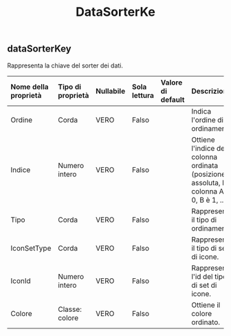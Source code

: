 ﻿---
title: DataSorterKe
second_title: Aspose.Cells Cloud Documen
type: docs
url: /it/specification/model/datasorterkey/
description: "Aspose.Cells Specifica del modello cloud: DataSorterKey. Gestisci facilmente Excel e altri fogli di calcolo con funzionalità come apertura, generazione, modifica, divisione, unione, confronto e conversione"
kwords: Excel, Office, Foglio di calcolo, Cloud REST API, DataSorterKey
weight: 50
---
## **dataSorterKey**

 Rappresenta la chiave del sorter dei dati.

| Nome della proprietà| Tipo di proprietà| Nullabile| Sola lettura| Valore di default| Descrizione|
|:- |:- |:- |:- |:- |:- |
| Ordine| Corda| VERO| Falso|| Indica l'ordine di ordinamento.|
| Indice| Numero intero| VERO| Falso|| Ottiene l'indice della colonna ordinata (posizione assoluta, la colonna A è 0, B è 1, ...).|
| Tipo| Corda| VERO| Falso|| Rappresenta il tipo di ordinamento.|
| IconSetType| Corda| VERO| Falso|| Rappresenta il tipo di set di icone.|
| IconId| Numero intero| VERO| Falso|| Rappresenta l'id del tipo di set di icone.|
| Colore| Classe: colore| VERO| Falso|| Ottiene il colore ordinato.|

